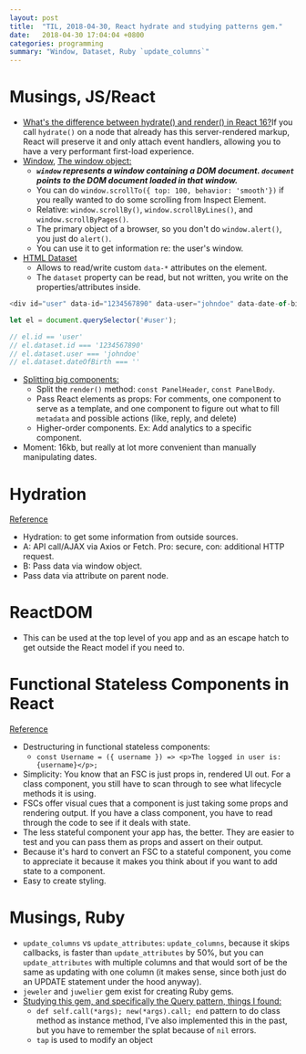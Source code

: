 ```yaml
---
layout: post
title:  "TIL, 2018-04-30, React hydrate and studying patterns gem."
date:   2018-04-30 17:04:04 +0800
categories: programming
summary: "Window, Dataset, Ruby `update_columns`"
---
```


# Musings, JS/React

- [What's the difference between hydrate() and render() in React 16?](https://stackoverflow.com/questions/46516395/whats-the-difference-between-hydrate-and-render-in-react-16)If you call `hydrate()` on a node that already has this server-rendered markup, React will preserve it and only attach event handlers, allowing you to have a very performant first-load experience.
- [Window](https://developer.mozilla.org/en-US/docs/Web/API/Window), [The window object:](https://www.afterhoursprogramming.com/tutorial/javascript/window-object/)
  - ***`window` represents a window containing a DOM document. `document` points to the DOM document loaded in that window.***
  - You can do `window.scrollTo({ top: 100, behavior: 'smooth'})` if you really wanted to do some scrolling from Inspect Element.
  - Relative: `window.scrollBy()`, `window.scrollByLines()`, and `window.scrollByPages()`.
  - The primary object of a browser, so you don't do `window.alert()`, you just do `alert()`.
  - You can use it to get information re: the user's window.
- [HTML Dataset](https://developer.mozilla.org/en-US/docs/Web/API/HTMLElement/dataset)
  - Allows to read/write custom `data-*` attributes on the element.
  - The `dataset` property can be read, but not written, you write on the properties/attributes inside.

``` js
<div id="user" data-id="1234567890" data-user="johndoe" data-date-of-birth>John Doe</div>

let el = document.querySelector('#user');

// el.id == 'user'
// el.dataset.id === '1234567890'
// el.dataset.user === 'johndoe'
// el.dataset.dateOfBirth === ''
```

- [Splitting big components:](https://medium.com/dailyjs/techniques-for-decomposing-react-components-e8a1081ef5da)
  - Split the `render()` method: `const PanelHeader`, `const PanelBody`.
  - Pass React elements as props: For comments, one component to serve as a template, and one component to figure out what to fill `metadata` and possible actions (like, reply, and delete)
  - Higher-order components. Ex: Add analytics to a specific component.
- Moment: 16kb, but really at lot more convenient than manually manipulating dates.

# Hydration
[Reference](https://medium.com/@baphemot/understanding-reactjs-data-hydration-initialization-bacbb790c7cb)

- Hydration: to get some information from outside sources.
- A: API call/AJAX via Axios or Fetch. Pro: secure, con: additional HTTP request.
- B: Pass data via window object.
- Pass data via attribute on parent node.

# ReactDOM

- This can be used at the top level of you app and as an escape hatch to get outside the React model if you need to.

# Functional Stateless Components in React
[Reference](https://javascriptplayground.com/functional-stateless-components-react/)

- Destructuring in functional stateless components:
  - `const Username = ({ username }) => <p>The logged in user is: {username}</p>;`
- Simplicity: You know that an FSC is just props in, rendered UI out. For a class component, you still have to scan through to see what lifecycle methods it is using.
- FSCs offer visual cues that a component is just taking some props and rendering output. If you have a class component, you have to read through the code to see if it deals with state.
- The less stateful component your app has, the better. They are easier to test and you can pass them as props and assert on their output.
- Because it's hard to convert an FSC to a stateful component, you come to appreciate it because it makes you think about if you want to add state to a component.
- Easy to create styling.

# Musings, Ruby

- `update_columns` vs `update_attributes`: `update_columns`, because it skips callbacks, is faster than `update_attributes` by 50%, but you can `update_attributes` with multiple columns and that would sort of be the same as updating with one column (it makes sense, since both just do an UPDATE statement under the hood anyway).
- `jeweler` and `juwelier` gem exist for creating Ruby gems.
- [Studying this gem, and specifically the Query pattern, things I found:](https://github.com/Selleo/pattern/blob/master/lib/patterns/query.rb)
  - `def self.call(*args); new(*args).call; end` pattern to do class method as instance method, I've also implemented this in the past, but you have to remember the splat because of `nil` errors.
  - `tap` is used to modify an object
